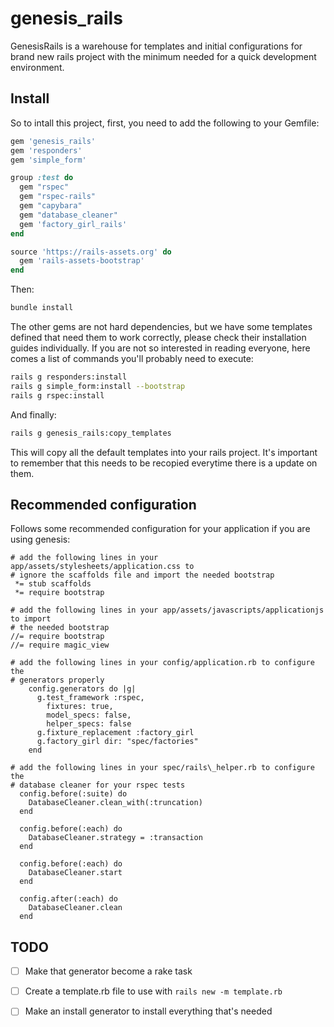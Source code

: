 # genesis\_rails

GenesisRails is a warehouse for templates and initial configurations for
brand new rails project with the minimum needed for a quick development
environment.

## Install

So to intall this project, first, you need to add the following to your Gemfile:

```ruby
gem 'genesis_rails'
gem 'responders'
gem 'simple_form'

group :test do
  gem "rspec"
  gem "rspec-rails"
  gem "capybara"
  gem "database_cleaner"
  gem 'factory_girl_rails'
end

source 'https://rails-assets.org' do
  gem 'rails-assets-bootstrap'
end
```

Then:

```bash
bundle install
```

The other gems are not hard dependencies, but we have some templates defined
that need them to work correctly, please check their installation guides
individually. If you are not so interested in reading everyone, here comes a
list of commands you'll probably need to execute:

```bash
rails g responders:install
rails g simple_form:install --bootstrap
rails g rspec:install
```

And finally:

```bash
rails g genesis_rails:copy_templates
```

This will copy all the default templates into your rails project. It's important
to remember that this needs to be recopied everytime there is a update on them.

## Recommended configuration

Follows some recommended configuration for your application if you are using
genesis:

```
# add the following lines in your app/assets/stylesheets/application.css to
# ignore the scaffolds file and import the needed bootstrap
 *= stub scaffolds
 *= require bootstrap

# add the following lines in your app/assets/javascripts/applicationjs to import
# the needed bootstrap
//= require bootstrap
//= require magic_view

# add the following lines in your config/application.rb to configure the
# generators properly
    config.generators do |g|
      g.test_framework :rspec,
        fixtures: true,
        model_specs: false,
        helper_specs: false
      g.fixture_replacement :factory_girl
      g.factory_girl dir: "spec/factories"
    end

# add the following lines in your spec/rails\_helper.rb to configure the
# database cleaner for your rspec tests
  config.before(:suite) do
    DatabaseCleaner.clean_with(:truncation)
  end

  config.before(:each) do
    DatabaseCleaner.strategy = :transaction
  end

  config.before(:each) do
    DatabaseCleaner.start
  end

  config.after(:each) do
    DatabaseCleaner.clean
  end
```

## TODO

- [ ] Make that generator become a rake task
- [ ] Create a template.rb file to use with `rails new -m template.rb`
- [ ] Make an install generator to install everything that's needed

